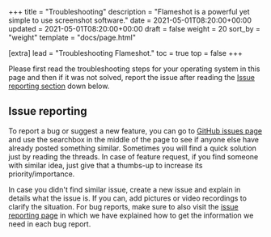 +++
title = "Troubleshooting"
description = "Flameshot is a powerful yet simple to use screenshot software."
date = 2021-05-01T08:20:00+00:00
updated = 2021-05-01T08:20:00+00:00
draft = false
weight = 20
sort_by = "weight"
template = "docs/page.html"

[extra]
lead = "Troubleshooting Flameshot."
toc = true
top = false
+++


Please first read the troubleshooting steps for your operating system in this page and then if it was not solved, report the issue after reading the [Issue reporting section](#issue-reporting) down below.

## Issue reporting

To report a bug or suggest a new feature, you can go to [GitHub issues page](https://github.com/flameshot-org/flameshot/issues) and use the searchbox in the middle of the page to see if anyone else have already posted something similar. Sometimes you will find a quick solution just by reading the threads. In case of feature request, if you find someone with similar idea, just give that a thumbs-up to increase its priority/importance.

In case you didn't find similar issue, create a new issue and explain in details what the issue is. If you can, add pictures or video recordings to clarify the situation. For bug reports, make sure to also visit the [issue reporting page](../issue-reporting) in which we have explained how to get the information we need in each bug report.
